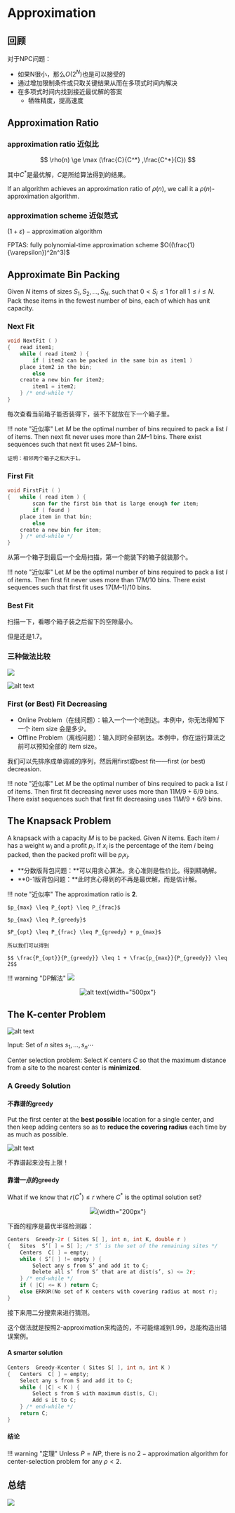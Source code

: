 # Approximation

## 回顾

对于NPC问题：

- 如果N很小，那么$O(2^N)$也是可以接受的
- 通过增加限制条件或只取关键结果从而在多项式时间内解决
- 在多项式时间内找到接近最优解的答案
    - 牺牲精度，提高速度

## Approximation Ratio
### approximation ratio 近似比

$$
\rho(n) \ge \max (\frac{C}{C^*} ,\frac{C^*}{C})
$$

其中$C^*$是最优解，$C$是所给算法得到的结果。

If an algorithm achieves an approximation ratio of $\rho(n)$, we call it a $\rho(n)$-approximation algorithm.

### approximation scheme 近似范式

$(1+\varepsilon)-\text{approximation algorithm}$

FPTAS: fully polynomial-time approximation scheme $O((\frac{1}{\varepsilon})^2n^3)$

## Approximate Bin Packing

Given $N$ items of sizes $S_1, S_2, \ldots, S_N$, such that $0 < S_i \leq 1$ for all $1 \leq i \leq N$. Pack these items in the fewest number of bins, each of which has unit capacity.

### Next Fit
```c
void NextFit ( )
{   read item1;
    while ( read item2 ) {
        if ( item2 can be packed in the same bin as item1 )
    place item2 in the bin;
        else
    create a new bin for item2;
        item1 = item2;
    } /* end-while */
}
```

每次查看当前箱子能否装得下，装不下就放在下一个箱子里。

!!! note "近似率"
    Let $M$ be the optimal number of bins required to pack a list $I$ of items.  Then next fit never uses more than $2M – 1$ bins.  There exist sequences such that next fit uses $2M  – 1$ bins.

    证明：相邻两个箱子之和大于1。

### First Fit
```c
void FirstFit ( )
{   while ( read item ) {
        scan for the first bin that is large enough for item;
        if ( found )
    place item in that bin;
        else
    create a new bin for item;
    } /* end-while */
}
```

从第一个箱子到最后一个全局扫描，第一个能装下的箱子就装那个。

!!! note "近似率"
    Let $M$ be the optimal number of bins required to pack a list $I$ of items.  Then first fit never uses more than $17M / 10$ bins.  There exist sequences such that first fit uses $17(M – 1) / 10$ bins.

### Best Fit
扫描一下，看哪个箱子装之后留下的空隙最小。

但是还是1.7。

### 三种做法比较

![](./image/1.png)

![alt text](<./image/CleanShot 2024-12-20 at 22.01.57@2x.png>)

### First (or Best) Fit Decreasing

- Online Problem（在线问题）：输入一个一个地到达。本例中，你无法得知下一个 item size 会是多少。
- Offline Problem（离线问题）：输入同时全部到达。本例中，你在运行算法之前可以预知全部的 item size。

我们可以先排序成单调减的序列，然后用first或best fit——first (or best) decreasion.

!!! note "近似率"
    Let $M$ be the optimal number of bins required to pack a list $I$ of items.  Then first fit decreasing never uses more than $11M / 9 + 6/9$ bins.  There exist sequences such that first fit decreasing uses $11M / 9 + 6/9$ bins.

## The Knapsack Problem

A knapsack with a capacity $M$ is to be packed. Given $N$ items. Each item $i$ has a weight $w_i$ and a profit $p_i$. If $x_i$ is the percentage of the item $i$ being packed, then the packed profit will be $p_i x_i$.

- **分数版背包问题：**可以用贪心算法。贪心准则是性价比。得到精确解。
- **0-1版背包问题：**此时贪心得到的不再是最优解，而是估计解。

!!! note "近似率"
    The approximation ratio is **2**.

    $p_{max} \leq P_{opt} \leq P_{frac}$

    $p_{max} \leq P_{greedy}$

    $P_{opt} \leq P_{frac} \leq P_{greedy} + p_{max}$

    所以我们可以得到

    $$ \frac{P_{opt}}{P_{greedy}} \leq 1 + \frac{p_{max}}{P_{greedy}} \leq 2$$

!!! warning "DP解法"
    ![](./image/2.png)
    <center>
    ![alt text](<./image/CleanShot 2024-12-21 at 11.26.19@2x.png>){width="500px"}
    </center>

## The K-center Problem

![alt text](./image/image.png)

Input: Set of $n$ sites $s_1, \ldots, s_n \cdots$

Center selection problem:  Select $K$ centers $C$ so that the maximum distance from a site to the nearest center is **minimized**.

### A Greedy Solution

#### 不靠谱的greedy

Put the first center at the **best possible** location for a single center, and then keep adding centers so as to **reduce the covering radius** each time by as much as possible.

![alt text](<./image/CleanShot 2024-12-21 at 11.34.58@2x.png>)

不靠谱起来没有上限！

#### 靠谱一点的greedy

What if we know that $r(C^*) \leq r$ where $C^*$ is the optimal solution set?

<center>

![](<./image/CleanShot 2024-12-21 at 11.42.57@2x.png>){width="200px"}

</center>

下面的程序是最优半径检测器：

```c
Centers  Greedy-2r ( Sites S[ ], int n, int K, double r )
{   Sites  S’[ ] = S[ ]; /* S’ is the set of the remaining sites */
    Centers  C[ ] = empty;
    while ( S’[ ] != empty ) {
        Select any s from S’ and add it to C;
        Delete all s’ from S’ that are at dist(s’, s) <= 2r;
    } /* end-while */
    if ( |C| <= K ) return C;
    else ERROR(No set of K centers with covering radius at most r);
}
```

接下来用二分搜索来进行猜测。

这个做法就是按照2-approximation来构造的，不可能缩减到1.99，总能构造出错误案例。

#### A smarter solution

```c
Centers  Greedy-Kcenter ( Sites S[ ], int n, int K )
{   Centers  C[ ] = empty;
    Select any s from S and add it to C;
    while ( |C| < K ) {
        Select s from S with maximum dist(s, C);
        Add s it to C;
    } /* end-while */
    return C;
}
```

#### 结论

!!! warning "定理"
    Unless $P = NP$, there is no $2-\text{approximation algorithm}$ for center-selection problem for any $\rho < 2$.

## 总结

![](./image/3.png)
